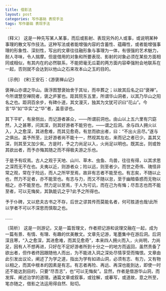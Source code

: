 ```yaml
---
title: 借影法
layout: post
categories: 写作基础 表现手法
tags: 写作基础 表现手法
---
```


〔释义〕 这是一种先写某人某事，而后或影射、表现另外的人或事，或说明某种事理的散文写作技法。这种写法或者能增强内容的含蓄性、蕴藉性，或者能增强事理的形象性、深刻性，写出的文章往往融形象与事理为一体，有很强的艺术魅力，耐人寻味，令人揣摩。但是借用的对象和所要表现、影射的对象必须在某些方面相同或相似，有其内在的必然联系，不能把毫无瓜葛的两方面内容牵强附会地联系在一起，否则就不会达到以他山之石来攻本山之玉的目的。

〔示例〕 (宋)王安石：《游褒禅山记》

褒禅山亦谓之华山。唐浮图慧褒始舍于其址，而卒葬之；以故其后名之曰“褒禅”。今所谓慧空禅院者，褒之庐冢也。距其院东五里，所谓华山洞者，以其乃华山之阳名之也。距洞百余步，有碑仆道，其文漫灭，独其为文犹可识曰“花山”。今言“华”如“华实”之“华”者，盖音谬也。

其下平旷，有泉侧出，而记游者甚众，——所谓前洞也。由山以上五六里有穴窈然，入之甚寒，问其深，则其好游者不能穷也，——谓之后洞。余与四人拥火以入，入之愈深，其进愈难，而其见愈奇。有怠而欲出者，曰：“不出火且尽。”遂与之俱出。盖予所至，比好游者尚不能十一，然视其左右，来而记之者已少。盖其又深，则其至又加少矣。方是时，予之力尚足以入，火尚足以明也。既其出，则或咎其欲出者，而予亦悔其随之而不得极夫游之乐也。

于是予有叹焉。古人之观于天地、山川、草木、虫鱼、鸟兽，往往有得，以其求思之深而无不在也。夫夷以近，则游者众；险以远，则至者少。而世之奇伟、瑰怪非常之观，常在于险远，而人之所罕至焉，故非有志者不能至也。有志矣，不随以止也，然力不足者，亦不能至也。有志与力，而又不随以怠，至于幽暗昏惑而无物以相之，亦不能至也。然力足以至焉，于人为可讥，而在己为有悔；尽吾志也而不能至者，可以无悔矣，其孰能讥之乎?此予之所得也。

予于仆碑，又以悲夫古书之不存，后世之谬其传而莫能名者，何可胜道也哉!此所以学者不可以不深思而慎取之也。

……

〔简析〕 这是一则游记，又是一篇哲理文，作者把记游和说理交融在一起，成为一篇有景、有情、有理、有趣的优美散文。文章先记游，笔墨集中在游后洞。后洞深且寒，“入之愈深，其进愈难，而其见愈奇”，本来四人拥火而入，火尚明，力尚足，因有人不想再进，只好在不足好游者所到十分之一的地方而返回，虽然责备了欲出者，但作者终因跟随他人而出，为不能进入洞之深处尽情享受而悔恨。文章由此引发出议论，阐述了为学之道，指出为学有如进山洞，必须有志、有力，又有物以相之，而其中根本的因素是有志。有志者再险、再远、再深也能到达，即使一时还不能达到目的，只要“尽吾志”，也“可以无悔矣”。显然，作者是借游华山洞，而发挥、阐述治学的道理。通篇文章或叙事，或铨解，或摹写，或道故，意之所至，笔亦随之，借影之法运用得自然、贴切。 